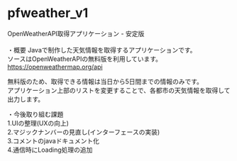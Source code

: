 # pfweather_v1
OpenWeatherAPI取得アプリケーション - 安定版
<br><br>
・概要
Javaで制作した天気情報を取得するアプリケーションです。<br>
ソースはOpenWeatherAPIの無料版を利用しています。<br>
https://openweathermap.org/api

無料版のため、取得できる情報は当日から5日間までの情報のみです。<br>
アプリケーション上部のリストを変更することで、各都市の天気情報を取得して出力します。

・今後取り組む課題<br>
1.UIの整理(UXの向上)<br>
2.マジックナンバーの見直し(インターフェースの実装)<br>
3.コメントのjavaドキュメント化<br>
4.通信時にLoading処理の追加<br>
